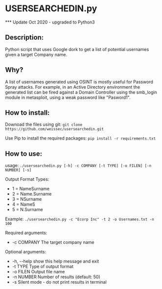 # USERSEARCHEDIN.py
     
*** Update Oct 2020 - upgraded to Python3


## Description:
Python script that uses Google dork to get a list of potential usernames given a target Company name.

Why?
------------------------
A list of usernames generated using OSINT is mostly useful for Password Spray attacks.
For example, in an Active Directory environment the generated list can be fired against a Domain Controller using the smb_login module in metasploit, using a weak password like "Pasword1".

How to install:
-------------------------
Downoad the files using git:
`git clone https://github.com/weissec/usersearchedin.git`

Use Pip to install the required packages:
`pip install -r requirements.txt`

How to use:
------------------------
usage: `./usersearchedin.py [-h] -c COMPANY [-t TYPE] [-o FILEN] [-n NUMBER] [-s]`

Output Format Types: 
* 1 = NameSurname
* 2 = Name.Surname
* 3 = NSurname
* 4 = NameS
* 5 = N.Surname

Example: `./usersearchedin.py -c "Ecorp Inc" -t 2 -o Usernames.txt -n 100`

Required arguments:
 * -c COMPANY  The target company name

Optional arguments:
 * -h, --help  show this help message and exit
 * -t TYPE     Type of output format
 * -o FILEN    Output file name
 * -n NUMBER   Number of results (default: 50)
 * -s          Silent mode - do not print results in terminal

